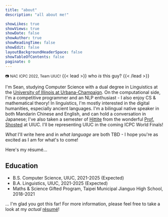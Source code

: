 ```yaml
---
title: "about"
description: "all about me!"

showLikes: true
showViews: true
showDate: false
showAuthor: true
showReadingTime: false
showEdit: false
layoutBackgroundHeaderSpace: false
showTableOfContents: false
paginate: 0
---
```


<small>:camera: NAC ICPC 2022, Team UIUC!</small>
{{< lead >}} who *is* this guy? {{< /lead >}}

 I'm Sean, studying Computer Science with a dual degree in Linguistics at the [University of Illinois at Urbana-Champaign](https://illinois.edu/). On the computational side, I'm a competitive programmer and an NLP enthusiast - I also enjoy CS & mathematical theory! In linguistics, I'm mostly interested in the digital humanities, especially ancient languages. I'm a bilingual native speaker in both Mandarin Chinese and English, and can hold a conversation in Japanese; I've also taken a semester of [Hittite](https://en.wikipedia.org/wiki/Hittites) from the wonderful [Prof. Shosted](https://linguistics.illinois.edu/directory/profile/rshosted) at UIUC. I'll be representing UIUC in the coming ICPC World Finals! 

 *What* I'll write here and in *what language* are both TBD - I hope you're as excited as I am for what's to come!

 Here's my résumé...
 ## Education 

 * B.S. Computer Science, UIUC, 2021-2025 (Expected)
 * B.A. Linguistics, UIUC, 2021-2025 (Expected)
 * Maths & Science Gifted Program, Taipei Municipal Jianguo High School, 2018-2021 

 ... I'm glad you got this far! For more information, please feel free to take a look at my *actual* [résumé](cv_zhxnliu.pdf)! 
